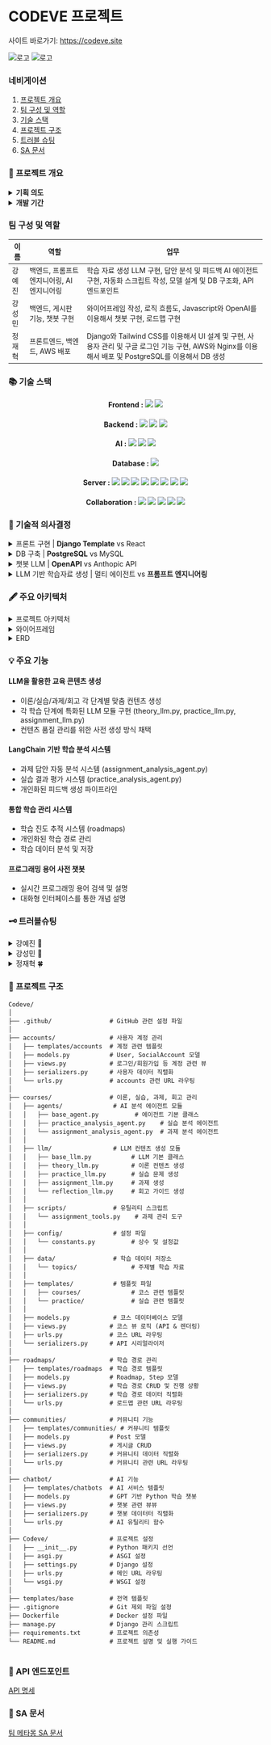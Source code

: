 # CODEVE 프로젝트
사이트 바로가기: https://codeve.site

![로고](https://s3.ap-northeast-2.amazonaws.com/codeve.site/static/images/codeve.png)
![로고](https://images.velog.io/images/hwanghye/post/4bea2bd0-0fd5-46d1-9941-6370526ffb7e/sparta.png)
### 네비게이션
1. [프로젝트 개요](#프로젝트-개요)
2. [팀 구성 및 역할](#팀-구성-및-역할)
3. [기술 스택](#기술-스택)
4. [프로젝트 구조](#프로젝트-구조)
5. [트러블 슈팅](#트러블-슈팅)
6. [SA 문서](#sa-문서)

### 🌼 프로젝트 개요
<details>
    <summary><strong> 기획 의도 </strong></summary>
    저희 팀은 모두 비전공자로 구성되어 있습니다. 프로그래밍을 처음 접했을 때, ‘변수는 왜 필요할까?’, ‘객체지향이 뭐야?’ 같은 기초 개념과 컴퓨터 사이언스 배경지식이 낯설고 어렵게 느껴졌던 경험이 있습니다. 특히, 부트캠프와 같은 빠르게 진행되는 교육 과정에서는 이러한 기초 지식 부족이 수업과 실습에 큰 어려움으로 다가왔습니다.

이러한 경험을 바탕으로, 저희는 **튜터가 옆에서 맞춤형 과외를 해주듯이 대화를 기반**으로 **프로그래밍의 기초를 빠르고 쉽게 이해할 수 있는 AI 기반 튜터링 서비스**를 기획하게 되었습니다. 복잡한 개념을 실생활 비유와 직관적인 설명으로 풀어내어 학습자가 부담 없이 배우고 성장할 수 있는 환경을 제공하고자 합니다.
</details>

<details>
    <summary><strong> 개발 기간 </strong></summary>
    2025.01.06 ~ 2025.01.30 약 4주
</details>

### 팀 구성 및 역할

|이름 |	역할 | 업무 |
-----|--------------|----------------------|
|강예진 | 백엔드, 프롬프트 엔지니어링, AI 엔지니어링 | 학습 자료 생성 LLM 구현, 답안 분석 및 피드백 AI 에이전트 구현, 자동화 스크립트 작성, 모델 설계 및 DB 구조화, API 엔드포인트 |
|강성민	| 백엔드, 게시판 기능, 챗봇 구현 | 와이어프레임 작성, 로직 흐름도, Javascript와 OpenAI를 이용해서 챗봇 구현, 로드맵 구현 |
|정재혁	| 프론트엔드, 백엔드, AWS 배포 | Django와 Tailwind CSS를 이용해서 UI 설계 및 구현, 사용자 관리 및 구글 로그인 기능 구현, AWS와 Nginx를 이용해서 배포 및 PostgreSQL를 이용해서 DB 생성 |






### 📚 기술 스택

<div align=center>

#### Frontend : <img src="https://img.shields.io/badge/django template 5.1.4-092E20?style=for-the-badge&logo=django&logoColor=white"> <img src="https://img.shields.io/badge/Tailwind%20CSS-06B6D4?style=for-the-badge&logo=tailwindcss&logoColor=white">

#### Backend : <img src="https://img.shields.io/badge/Python%203.10-3776AB?style=for-the-badge&logo=python&logoColor=white"> <img src="https://img.shields.io/badge/django rest framework-092E20?style=for-the-badge&logo=django&logoColor=white"> <img src="https://img.shields.io/badge/django 5.1.4-092E20?style=for-the-badge&logo=django&logoColor=white"> 

#### AI : <img src="https://img.shields.io/badge/OpenAI-2D2D3C?style=for-the-badge&logo=openai&logoColor=white"> <img src="https://img.shields.io/badge/LangChain-0052CC?style=for-the-badge&logo=langchain&logoColor=white"> <img src="https://img.shields.io/badge/Anthropic-FF6D00?style=for-the-badge&logo=anthropic&logoColor=white">

#### Database : <img src="https://img.shields.io/badge/PostgreSQL-336791?style=for-the-badge&logo=postgresql&logoColor=white"> 

#### Server : <img src="https://img.shields.io/badge/AMAZON EC2-FFE900?style=for-the-badge&logo=amazon&logoColor=black"> <img src="https://img.shields.io/badge/Amazon S3-DC382D?style=for-the-badge&logo=amazon-s3&logoColor=white"> <img src="https://img.shields.io/badge/Docker-2496ED?style=for-the-badge&logo=docker&logoColor=white"> <img src="https://img.shields.io/badge/NGINX-2F9624?style=for-the-badge&logo=nginx&logoColor=white"> <img src="https://img.shields.io/badge/GUNICORN-2BB530?style=for-the-badge&logo=gunicorn&logoColor=white"> <img src="https://img.shields.io/badge/DOCKER COMPOSE-3D97FF?style=for-the-badge&logo=docker&logoColor=white"> <img src="https://img.shields.io/badge/AWS RDS-527FFF?style=for-the-badge&logo=amazon-aws&logoColor=white"> <img src="https://img.shields.io/badge/AWS ALB-FF9900?style=for-the-badge&logo=amazon-aws&logoColor=white">

 

#### Collaboration : <img src="https://img.shields.io/badge/github-181717?style=for-the-badge&logo=github&logoColor=white"> <img src="https://img.shields.io/badge/Figma-F24E1E?style=for-the-badge&logo=figma&logoColor=white"> <img src="https://img.shields.io/badge/Slack-4A154B?style=for-the-badge&logo=slack&logoColor=white"> <img src="https://img.shields.io/badge/Notion-000000?style=for-the-badge&logo=notion&logoColor=white"> <img src="https://img.shields.io/badge/Google%20Docs-34A853?style=for-the-badge&logo=google-docs&logoColor=white"> 

</div>

### 🫧 기술적 의사결정
<details>
    <summary>프론트 구현 | <strong>Django Template</strong> vs React</summary>
<table border="1">
    <tr>
        <th>항목</th>
        <th>Django Template</th>
        <th>React</th>
    </tr>
    <tr>
        <td>렌더링 방식</td>
        <td>SSR (서버 사이드 렌더링)</td>
        <td>기본적으로 CSR (클라이언트 사이드 렌더링)</td>
    </tr>
    <tr>
        <td>초기 로딩 속도</td>
        <td>빠름 (HTML 자체 전달)</td>
        <td>JS 번들 로딩까지 대기 필요 (SSR 적용 전제 제외 시)</td>
    </tr>
    <tr>
        <td>SEO(검색 최적화)</td>
        <td>유리 (서버 렌더링으로 콘텐츠 완전 제공)</td>
        <td>순수 CSR 시 제한적 (SSR 프레임워크 적용 시 개선 가능)</td>
    </tr>
    <tr>
        <td>상호작용/동적 UI</td>
        <td>제한적 (AJAX와 약간의 JS로 가능하지만 규모가 제한됨)</td>
        <td>강력 (SPA 구현과 동적 상태 관리, 부분 렌더링 용이)</td>
    </tr>
    <tr>
        <td>학습 곡선</td>
        <td>Django(파이썬) 지식으로 충분, 템플릿 문법만 숙지하면 됨</td>
        <td>React 기본 문법 + 자바스크립트 생태계(webpack 등) 학습 필요</td>
    </tr>
    <tr>
        <td>프로젝트 구조</td>
        <td>서버 템플릿 기반, 전통적 웹 방식</td>
        <td>백엔드/프론트엔드 분리, API 통신 기반 SPA</td>
    </tr>
    <tr>
        <td>확장성</td>
        <td>단일 프로젝트로 간단하지만 큰 규모 확장 시 제약 있을 수 있음</td>
        <td>프론트엔드/백엔드 분리로 대규모 프로젝트에도 유연함</td>
    </tr>
    <tr>
        <td>배포/호스팅</td>
        <td>Django 서버 하나만 배포하면 됨</td>
        <td>프론트엔드와 백엔드를 각각 빌드/배포해야 함</td>
    </tr>
</table>
<p><strong>의사결정:</strong> <span style="color: orange; font-weight: bold;">Django Template</span>은 서버 사이드 렌더링으로 SEO, 초기 로딩 속도, CRUD 서비스에 적합하며, 통합 배포와 유지보수가 용이하다. React는 동적 UI와 확장성이 뛰어나지만, 현재 프로젝트의 요구사항과 유지보수 전략을 고려했을 때 <span style="color: orange; font-weight: bold;">Django Template</span>이 최적의 선택이라고 생각했습니다.</p>
</details>

<details>
    <summary>DB 구축 | <strong>PostgreSQL</strong> vs MySQL</summary>
    <table border="1">
        <tr>
            <th>특징</th>
            <th>PostgreSQL</th>
            <th>MySQL</th>
        </tr>
        <tr>
            <td>성능</td>
            <td>복잡한 쿼리 및 대규모 데이터 처리에 우수</td>
            <td>단순한 쿼리에서 빠른 성능</td>
        </tr>
        <tr>
            <td>확장성</td>
            <td>수평적 확장성 뛰어남</td>
            <td>수직적 확장성에 강점</td>
        </tr>
        <tr>
            <td>호환성</td>
            <td>SQL 표준 준수, 다양한 언어 호환</td>
            <td>가벼운 데이터베이스 시스템</td>
        </tr>
        <tr>
            <td>트랜잭션</td>
            <td>강력한 트랜잭션 관리, MVCC 지원</td>
            <td>InnoDB를 통한 ACID 지원</td>
        </tr>
        <tr>
            <td>기능</td>
            <td>고급 기능 및 복잡한 데이터 모델링 지원</td>
            <td>기본적인 RDBMS 기능 지원</td>
        </tr>
        <tr>
            <td>지원</td>
            <td>활발한 커뮤니티 및 엔터프라이즈 지원</td>
            <td>Oracle 지원, 커뮤니티 지원</td>
        </tr>
        <tr>
            <td>배포</td>
            <td>설정이 복잡할 수 있음</td>
            <td>간편한 설정과 배포</td>
        </tr>
    </table>

<p><strong>의사결정:</strong> 기술 사용에 있어서 <span style="color: orange; font-weight: bold;">PostgreSQL</span>과 MySQL 사용을 놓고 고민하다가, 대규모 데이터를 다루거나 장기적인 확장성과 안정성을 고려하여 <span style="color: orange; font-weight: bold;">PostgreSQL</span>을 선택하게 되었습니다.</p>
</details>

<details>
    <summary>챗봇 LLM | <strong>OpenAPI</strong> vs Anthopic API</summary>
<table border="1">
    <tr>
        <th>모델</th>
        <th>GPT-4o Mini</th>
        <th>GPT-o1-mini</th>
        <th>Claude 3.5 Sonnet</th>
    </tr>
    <tr>
        <td>성능</td>
        <td>고급 언어 작업, 다분야 학습, 복잡한 논리적 추론에 강점</td>
        <td>추론 기능이 좋아진 모델. 단순작업에 적합하나 생성된지 얼마 안되어 일부 성능 부족.</td>
        <td>장기 문맥 이해, 자연스러운 언어 생성, 감성적 표현에 강점</td>
    </tr>
    <tr>
        <td>입력 비용 (백만 토큰당)</td>
        <td>$0.15</td>
        <td>$3</td>
        <td>$3</td>
    </tr>
    <tr>
        <td>출력 비용 (백만 토큰당)</td>
        <td>$0.60</td>
        <td>$12</td>
        <td>$15</td>
    </tr>
    <tr>
        <td>응답 속도</td>
        <td>2.7초</td>
        <td>9초</td>
        <td>4.5초</td>
    </tr>
    <tr>
        <td>멀티모달 지원</td>
        <td>텍스트, 이미지</td>
        <td>텍스트, 이미지</td>
        <td>텍스트, 이미지</td>
    </tr>
    <tr>
        <td>컨텍스트 길이</td>
        <td>128,000 토큰</td>
        <td>128,000 토큰</td>
        <td>200,000 토큰</td>
    </tr>
</table></strong>

<p><strong>의사결정:</strong> 비용 효율성, 응답 속도, 간단한 응답이 우리가 사용하는 기술 요구 사항인 점을 고려했을 때, 
    <span style="color: orange; font-weight: bold;">GPT-o1-mini</span> 와 
    <span style="color: orange; font-weight: bold;">Claude 3.5 Sonnet</span> 보다 
    <span style="color: orange; font-weight: bold;">GPT-4o-mini</span> 모델을 선택하는 것이 합리적이라고 판단하여 선택하게 되었습니다.
</p>

</table>
</details>
<details>
    <summary>LLM 기반 학습자료 생성 | 멀티 에이전트 vs <strong>	
프롬프트 엔지니어링 </strong></summary>
<table border="1">
    <tr>
        <th>항목</th>
        <th>멀티에이전트 구조</th>
        <th>프롬프트 체인</th>
    </tr>
    <tr>
        <td>구현 복잡도</td>
        <td>
            - 각 단계별 독립적 에이전트 설계 필요<br>
            - 에이전트 간 데이터 연계 및 API 설계 필요<br>
            - 학습 곡선이 높음
        </td>
        <td>
            - 단일 LLM 컨텍스트에서 프롬프트 최적화<br>
            - 추가 설계 없이 빠르게 적용 가능
        </td>
    </tr>
    <tr>
        <td>비용 효율성</td>
        <td>
            - 특정 단계에서 Function Calling 사용 가능<br>
            - 초기 개발 비용과 관리 비용이 큼
        </td>
        <td>
            - 초기 비용 낮음<br>
            - 대규모 데이터 처리 시 비용 증가 가능성 있음
        </td>
    </tr>
    <tr>
        <td>확장성과 유지보수</td>
        <td>
            - 새로운 학습 단계나 기능 추가에 유리<br>
            - 복잡도가 높아질수록 유지보수 어려움
        </td>
        <td>
            - 초기 유지보수 간단<br>
            - 새로운 역할 추가 시 프롬프트 수정으로 간단히 적용<br>
            - 학습 단계 증가 시 프롬프트 관리 복잡성 증가 가능성
        </td>
    </tr>
    <tr>
        <td>프로젝트 완료 가능성</td>
        <td>
            - 마감 기한 내 완벽한 구현 부담 큼<br>
            - 높은 유연성과 효율성 제공 가능
        </td>
        <td>
            - 구현 속도 빠름<br>
            - 단기 프로젝트에 적합
        </td>
    </tr>
    <tr>
        <td>장점</td>
        <td>
            - 독립적이고 유연한 구조 제공<br>
            - 확장성 및 효율성 우수
        </td>
        <td>
            - 구현 속도 빠름<br>
            - 단기 프로젝트에 적합
        </td>
    </tr>
    <tr>
        <td>단점</td>
        <td>
            - 높은 초기 개발 비용과 학습 필요<br>
            - 시간 제약 내 구현 어려움<br>
            - 에이전트 수만큼 레이턴시 증가 가능
        </td>
        <td>
            - 확장성과 유연성 제한<br>
            - 복잡한 기능 추가 시 프롬프트 수정 필요<br>
            - 멀티에이전트가 효율적으로 풀 수 있는 문제에서 성능이 떨어질 수 있음
        </td>
    </tr>
</table>
<p>
    최종적으로, <span style="color: orange; font-weight: bold;">프로젝트를 성공적으로 완료</span>하기 위해 
    <span style="color: orange; font-weight: bold;">프롬프트 체인</span> 방식을 선택했습니다. 
    <span style="color: orange; font-weight: bold;">프롬프트 체인</span>은 
    <span style="color: orange; font-weight: bold;">단일 LLM 내에서 프롬프트를 통해 작업 단계를 연결</span>하는 방식으로, 
    이론, 실습, 과제, 회고 등 각 단계를 빠르게 처리할 수 있도록 설계되었습니다. 
    이는 <span style="color: orange; font-weight: bold;">빠른 구현과 초기 비용 절감</span>이라는 장점이 있지만, 
    장기적으로 확장성과 유연성의 부족이라는 한계를 가질 수 있음을 인지하고 있습니다.
</p>
<p>
    따라서, 시스템이 안정화되고 추가적인 리소스와 시간이 확보된다면, 
    멀티에이전트 구조를 도입하여 학습 단계를 더욱 유기적으로 연결하고, 
    전반적인 <strong>효율성을 강화</strong>할 계획입니다.
</p>
</details>

### 🖋️ 주요 아키텍처
<details>
    <summary> 프로젝트 아키텍처 </summary>

![서비스아키텍처](./service_architecture.png)
</details>

<details>
    <summary> 와이어프레임 </summary>

![와이어프레임](https://github.com/wriml92/Codeve/issues/42#issue-2821875536)
</details>

<details>
    <summary> ERD </summary>
    
![ERD](https://github.com/wriml92/Codeve/issues/41#issue-2821874373)
</details>


### 💡 주요 기능
#### LLM을 활용한 교육 콘텐츠 생성
- 이론/실습/과제/회고 각 단계별 맞춤 컨텐츠 생성
- 각 학습 단계에 특화된 LLM 모듈 구현 (theory_llm.py, practice_llm.py, assignment_llm.py)
- 컨텐츠 품질 관리를 위한 사전 생성 방식 채택
#### LangChain 기반 학습 분석 시스템
- 과제 답안 자동 분석 시스템 (assignment_analysis_agent.py)
- 실습 결과 평가 시스템 (practice_analysis_agent.py)
- 개인화된 피드백 생성 파이프라인
#### 통합 학습 관리 시스템
- 학습 진도 추적 시스템 (roadmaps)
- 개인화된 학습 경로 관리
- 학습 데이터 분석 및 저장
#### 프로그래밍 용어 사전 챗봇
- 실시간 프로그래밍 용어 검색 및 설명
- 대화형 인터페이스를 통한 개념 설명




### 🗝️ 트러블슈팅
<details>
<summary>강예진 🌱</summary>
<p><strong>1. 이론-실습 예제 불일치 문제</strong></p>
<p><strong>문제 상황</strong></p>
<pre><code>
default_examples = {
    'input_output': {
        'code': '# 예제 코드...',
        'pattern': {...}
    }
}
</code></pre>
PracticeLLM에서만 예제 코드 패턴을 정의하고 검증하는 로직을 넣어서 코드 패턴의 불일치가 생겼다. 

<p><strong>원인</strong></p>
이론(ThreoryLLM)과 실습(PracticeLLM) 사이의 예제 코드 생성 기준이 달라 불일치가 생겼다.
이는 실습에서 기대하는 코드 패턴이 이론에서 제시된 예제와 맞지 않아서 발생하였다.
<p><strong>해결</strong></p>
<pre><code>
class TheoryLLM(BaseLLM):
    def __init__(self, model_name="gpt-4", temperature=0.7):
        self.example_patterns = {
            'input_output': {
                'structure': ['input(', 'print('],
                'output_pattern': r'안녕하세요.*!',
                'required_elements': ['input', 'print', '사용자 입력']
            }
        }
        
    def _validate_example_code(self, code: str, topic_id: str) -> bool:
        if topic_id not in self.example_patterns:
            return True
        pattern = self.example_patterns[topic_id]
        # 패턴 검증 로직...
</code></pre>
TheoryLLM에 예제 코드 패턴 정의 및 검증 로직을 추가 하였다.

<strong>2. 실시간 피드백 시스템 개선</strong>
<p><strong>문제 상황</strong></p>
처음에는 제출된 코드를 단순히 실행하고 결과만 확인하는 방식이였으나, 성공만 알려주는게 학습에 도움이 되지 않는 것 같아 학습에 도움을 주기 위해 보완하기로 하였다. 
<pre><code>
# 초기 구현 - 너무 단순한 피드백
def analyze_submission(self, code: str) -> Dict:
    try:
        exec(code)
        return {"success": True, "message": "성공!"}
    except Exception as e:
        return {"success": False, "message": str(e)}
</code></pre>

<p><strong>개선 과정</strong></p>
   1. 실제 학습자들의 피드백을 수집하고 분석
   2. 다른 교육용 플랫폼들의 피드백 시스템 벤치마킹
   3. 코드 품질과 학습 목표 달성 여부를 측정할 방법 고민

<p><strong>해결 과정</strong></p>
코드 분석과 실행을 분리하고, 여러 측면에서 피드백을 제공하는 방식으로 개선하였다.

<pre><code>
class CodeAnalyzer:
    def analyze_code_quality(self, code: str) -> Dict:
        metrics = {
            'has_comments': self._check_comments(code),
            'follows_convention': self._check_naming_convention(code),
            'code_structure': self._analyze_structure(code)
        }
        
        feedback = []
        if metrics['has_comments']:
            feedback.append("✨ 주석을 통해 코드의 의도를 잘 설명했어요!")
        
        # 실행 결과 분석
        try:
            result = self._safe_execute(code)
            if result['success']:
                feedback.append("🎯 코드가 정상적으로 동작합니다!")
                if self._check_creative_solution(code):
                    feedback.append("🌟 창의적인 해결 방법이네요!")
        except Exception as e:
            feedback.append(f"💡 오류가 발생했어요: {str(e)}\n다음을 확인해보세요:")
            feedback.extend(self._generate_error_hints(e))
            
        return {'metrics': metrics, 'feedback': feedback}
</code></pre>
이런 개선을 통해 학습자들이 더 구체적이고 유익한 피드백을 받을 수 있으며, 코드 품질도 자연스럽게 향상될 것으로 기대된다. 이를 통해 사용자 경험을 고려한 개선의 중요성을 더욱 실감하게 되었다.

<strong>3. LLM 응답 템플릿 커스터마이징</strong>
<p><strong>문제 상황</strong></p>
처음에는 ChatGPT API를 사용하여  이론 내용을 생성할 때, HTML 구조가 일관적이지 않고 스타일링이 제각각으로 보였다. 특히 코드 블록이나 강조 구문이 때때로 깨지는 현상이 발생하였다.
<pre><code>
# 초기 구현 - 단순한 프롬프트 사용
messages = [{
    "role": "user",
    "content": f"Python {topic_id}에 대한 설명을 HTML로 작성해주세요."
}]
</code></pre>
<p><strong>문제 분석 과정</strong></p>
    1. 개발자 도구로 생성된 HTML을 분리해보니 태그 구조가 불규칙적
    2. ChatGPT 응답을 로깅해서 살펴보니 때때로 마크다운과 HTML이 섞여서 출력
    3. Tailwind CSS 클래스가 누락되거나 잘못 적용되는 부분 발견
<p><strong>해결 과정</strong></p>
여러 시도 끝에 프롬프트에 상세한 템플릿을 제공하고, 응답을 구조화하는 방식을 택했다.
<pre><code>
class TheoryLLM(BaseLLM):
    def __init__(self):
        self.prompt_template = """
"""
</code></pre>
이렇게 구조화된 템플릿을 사용하니 응답의 일관성이 증가하였고, 스타일링도 안정적으로 적용되었다.

</details>

<details>
<summary>강성민 🌿</summary>
<p>1. 챗봇 단어 분리</p>

저장해놓은 답변을 불러오는데 문장을 입력했을때 일정 단어가 들어가면 저장해놓은 답변을 불러오는 코드가 있다. 그런데 문장단위로 쓰게되면 인식을 못하여 불필요한 단어들을 제거하고 메시지를 단어로 분리한 다음에 저장해놓은 답변을 불러오도록 하였다(ex, 변수가 뭐야? → 변수 답변이 나옴)
<pre><code>
class ChatbotViewSet(viewsets.ViewSet):
    def __init__(self, **kwargs):
        super().__init__(**kwargs)
        # responses.json 파일 로드
        json_path = os.path.join(os.path.dirname(__file__), 'responses.json')
        with open(json_path, 'r', encoding='utf-8') as f:
            self.cached_responses = json.load(f)
            
    def extract_keywords(self, message):
        # 불필요한 단어들 제거
        stop_words = ['이란', '란', '이', '가', '은', '는', '을', '를', '에', '대해', '뭐야', '무엇', '설명', '해줘', '알려줘', '?', '.']
        
        # 메시지를 단어로 분리
        words = message.replace('?', ' ').replace('.', ' ').split()
        
        # 불필요한 단어 제거
        keywords = [word for word in words if word not in stop_words]
        
        return keywords
</code></pre>

<p>2. 자바스크립트 이미지 호출</p>
기존에는 프로젝트 내의 static 폴더에서 이미지를 호출하고 있었으나, 배포 과정에서 S3 버킷에서 이미지를 불러오는 방식으로 변경되었음. 그러나 자바스크립트에서는 Django 템플릿 방식이 작동하지 않아, 이미지를 하드코딩된 S3 URL로 호출하는 방식으로 수정하여서 해결. 이후에도 이미지 업로드가 되지 않아, S3 버킷에서 CORS 설정을 추가하여 요청을 처리할 수 있도록 하여 최종적으로 해결함

```html
기존 코드 - <img src="{% static 'images/codeve_icon.png' %}" alt="챗봇">

수정코드 - <img id="chatbot-icon" src="https://s3.ap-northeast-2.amazonaws.com/codeve.site/static/images/codeve_icon.png" alt="챗봇">
```
<pre><code>
CORS설정

[
    {
        "AllowedHeaders": [
            "*"
        ],
        "AllowedMethods": [
            "GET",
            "PUT",
            "POST",
            "DELETE",
            "HEAD"
        ],
        "AllowedOrigins": [
            "https://codeve.site",
            "http://localhost:8000",
            "http://127.0.0.1:8000"
        ],
        "ExposeHeaders": [
            "Access-Control-Allow-Origin"
        ]
    }
]
</code></pre>


</details>

<details>
<summary>정재혁 🍀</summary>
<strong>1. 장고 정적 파일 로드 문제</strong>
- 상황 설명
Django 프로젝트에서 템플릿을 작성하던 중 다음과 같은 오류가 발생했다:
TemplateSyntaxError at /api/courses/practice/input_output/
Invalid block tag on line 6: 'static', expected 'endblock'. Did you forget to register or load this tag?

- 원인
정적 파일을 로드하기 위해 `{% static %}`를 사용하려면 템플릿 상단에 `{% load static %}`가 있어야 한다.

- 해결
<pre><code>
{% load static %}
<!DOCTYPE html>
<html>
<head>
</code></pre>

<strong>2. 8000번 포트가 이미 사용 중 문제</strong>
- 상황 설명
Error: That port is already in use.

- 해결
lsof -i :8000로 8000번 포트를 사용하고 있는 프로세스를 찾은 후
kill -9 7765 7813 8327 8585로 해당 프로세스들을 종료

<strong>3. 배포했는데 static 폴더에 있는 미디어 파일들이 뜨지 않음 현상</strong>
- 원인
nginx 설정 파일에 문제가 있어서 발생한 오류.
location 지시문이 server 블록 내부에 위치해야 하는데 잘못된 위치에 있었음.

- 해결
<pre><code>
server {
    root /www/data;
    location / {
    }
}
위처럼 location 지시문을 server 블록에 위치하게 함.
</code></pre>
</details>

### 📂 프로젝트 구조
```
Codeve/
│
├── .github/                # GitHub 관련 설정 파일
│
├── accounts/               # 사용자 계정 관리
│   ├── templates/accounts  # 계정 관련 템플릿
│   ├── models.py           # User, SocialAccount 모델
│   ├── views.py            # 로그인/회원가입 등 계정 관련 뷰
│   ├── serializers.py      # 사용자 데이터 직렬화
│   └── urls.py             # accounts 관련 URL 라우팅
│
├── courses/                # 이론, 실습, 과제, 회고 관리
│   ├── agents/              # AI 분석 에이전트 모듈
│   │   ├── base_agent.py          # 에이전트 기본 클래스
│   │   ├── practice_analysis_agent.py    # 실습 분석 에이전트
│   │   └── assignment_analysis_agent.py  # 과제 분석 에이전트
│   │
│   ├── llm/                 # LLM 컨텐츠 생성 모듈
│   │   ├── base_llm.py           # LLM 기본 클래스
│   │   ├── theory_llm.py         # 이론 컨텐츠 생성
│   │   ├── practice_llm.py       # 실습 문제 생성
│   │   ├── assignment_llm.py     # 과제 생성
│   │   └── reflection_llm.py     # 회고 가이드 생성
│   │
│   ├── scripts/             # 유틸리티 스크립트
│   │   └── assignment_tools.py    # 과제 관리 도구
│   │
│   ├── config/              # 설정 파일
│   │   └── constants.py          # 상수 및 설정값
│   │
│   ├── data/                # 학습 데이터 저장소
│   │   └── topics/               # 주제별 학습 자료
│   │
│   ├── templates/           # 템플릿 파일
│   │   ├── courses/              # 코스 관련 템플릿
│   │   └── practice/             # 실습 관련 템플릿
│   │
│   ├── models.py            # 코스 데이터베이스 모델
│   ├── views.py            # 코스 뷰 로직 (API & 렌더링)
│   ├── urls.py             # 코스 URL 라우팅
│   └── serializers.py      # API 시리얼라이저 
│
├── roadmaps/               # 학습 경로 관리
│   ├── templates/roadmaps  # 학습 경로 템플릿
│   ├── models.py           # Roadmap, Step 모델
│   ├── views.py            # 학습 경로 CRUD 및 진행 상황
│   ├── serializers.py      # 학습 경로 데이터 직렬화
│   └── urls.py             # 로드맵 관련 URL 라우팅
│
├── communities/            # 커뮤니티 기능
│   ├── templates/communities/ # 커뮤니티 템플릿
│   ├── models.py           # Post 모델
│   ├── views.py            # 게시글 CRUD
│   ├── serializers.py      # 커뮤니티 데이터 직렬화
│   └── urls.py             # 커뮤니티 관련 URL 라우팅
│
├── chatbot/                # AI 기능
│   ├── templates/chatbots  # AI 서비스 템플릿
│   ├── models.py           # GPT 기반 Python 학습 챗봇
│   ├── views.py            # 챗봇 관련 뷰뷰
│   ├── serializers.py      # 챗봇 데이터터 직렬화
│   └── urls.py             # AI 유틸리티 함수
│
├── Codeve/                 # 프로젝트 설정
│   ├── __init__.py         # Python 패키지 선언
│   ├── asgi.py             # ASGI 설정
│   ├── settings.py         # Django 설정
│   ├── urls.py             # 메인 URL 라우팅
│   └── wsgi.py             # WSGI 설정
│
├── templates/base          # 전역 템플릿
├── .gitignore              # Git 제외 파일 설정
├── Dockerfile              # Docker 설정 파일
├── manage.py               # Django 관리 스크립트
├── requirements.txt        # 프로젝트 의존성
└── README.md               # 프로젝트 설명 및 실행 가이드


```


### 📕 API 엔드포인트
[API 명세](https://www.notion.so/teamsparta/v2-3a35ccd6631543c88d7738d2b3a5ebbc?pvs=4#1742dc3ef51481828994f2c1dd4c0b25)
### 📗 SA 문서
[팀 메타몽 SA 문서](https://www.notion.so/teamsparta/SA-v2-5e3a147b921b43fd87ff2ab774d8c06f)
